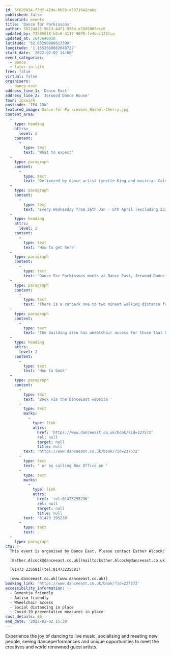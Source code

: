 ```yaml
---
id: 5f629834-f7df-42da-bb03-a1971642ca0e
published: false
blueprint: events
title: 'Dance for Parkinsons'
author: 5b72ad31-9613-4471-9564-e28d5005ecc0
updated_by: 73585618-b2c6-4117-9078-fe4dcc123fca
updated_at: 1643646010
latitude: '52.05290880617399'
longitude: '1.1552660082048722'
start_date: '2022-02-02 14:00'
event_categories:
  - dance
  - later-in-life
free: false
virtual: false
organisers:
  - dance-east
address_line_1: 'Dance East'
address_line_2: 'Jerwood Dance House'
town: Ipswich
postcode: 'IP4 1DW'
featured_image: Dance-for-Parkinsons_Rachel-Cherry.jpg
content_area:
  -
    type: heading
    attrs:
      level: 2
    content:
      -
        type: text
        text: 'What to expect'
  -
    type: paragraph
    content:
      -
        type: text
        text: 'Delivered by dance artist Lynette King and musician Calvin Goymer, you will creatively explore the themes, music and choreographic language of this term’s chosen pieces across the eight sessions.'
  -
    type: paragraph
    content:
      -
        type: text
        text: 'Every Wednesday from 26th Jan - 6th April (excluding 23rd February) 2:00pm-3:30pm.'
  -
    type: heading
    attrs:
      level: 2
    content:
      -
        type: text
        text: 'How to get here'
  -
    type: paragraph
    content:
      -
        type: text
        text: 'Dance For Parkinsons meets at Dance East, Jerwood Dance House, Ipswich, IP4 1DW.'
  -
    type: paragraph
    content:
      -
        type: text
        text: 'There is a carpark one to two minuet walking distance from the venue.'
  -
    type: paragraph
    content:
      -
        type: text
        text: 'The building also has wheelchair access for those that have accessibility needs.'
  -
    type: heading
    attrs:
      level: 2
    content:
      -
        type: text
        text: 'How to book'
  -
    type: paragraph
    content:
      -
        type: text
        text: 'Book via the DanceEast website '
      -
        type: text
        marks:
          -
            type: link
            attrs:
              href: 'https://www.danceeast.co.uk/book/?id=227572'
              rel: null
              target: null
              title: null
        text: 'https://www.danceeast.co.uk/book/?id=227572'
      -
        type: text
        text: ' or by calling Box Office on '
      -
        type: text
        marks:
          -
            type: link
            attrs:
              href: 'tel:01473295230'
              rel: null
              target: null
              title: null
        text: '01473 295230'
      -
        type: text
        text: .
  -
    type: paragraph
cta: |-
  This event is organised by Dance East. Please contact Esther Alcock:

  [Esther.Alcock@danceeast.co.uk](mailto:Esther.Alcock@danceeast.co.uk) 

  [01473 235581](tel:01473235581)

  [www.danceeast.co.uk](www.danceeast.co.uk)]
booking_link: 'https://www.danceeast.co.uk/book/?id=227572'
accessibility_information: |-
  - Dementia friendly 
  - Autism friendly 
  - Wheelchair access
  - Social distancing in place 
  - Covid-19 preventative measures in place
cost_details: £6
end_date: '2022-02-02 15:30'
---
```

Experience the joy of dancing to live music, socialising and meeting new people, seeing danceperformances and unique opportunities to meet the creatives and world renowned guest artists.
